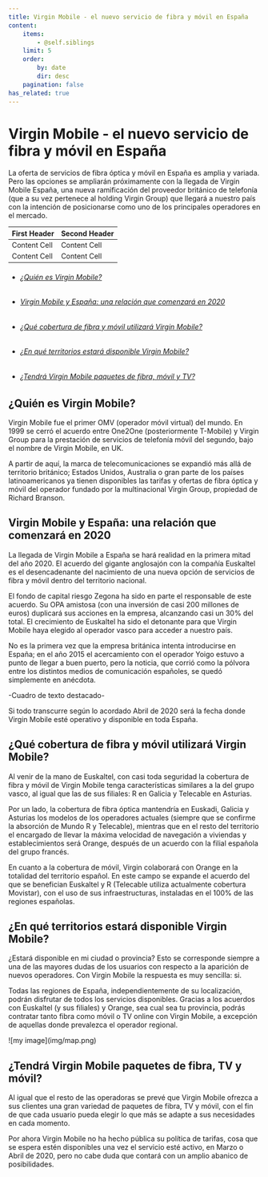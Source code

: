 ```yaml
---
title: Virgin Mobile - el nuevo servicio de fibra y móvil en España
content:
    items:
        - @self.siblings
    limit: 5
    order:
        by: date
        dir: desc
    pagination: false
has_related: true
---
```


# Virgin Mobile - el nuevo servicio de fibra y móvil en España

La oferta de servicios de fibra óptica y móvil en España es amplia y variada. Pero las opciones se ampliarán próximamente con la llegada de Virgin Mobile España, una nueva ramificación del proveedor británico de telefonía (que a su vez pertenece al holding Virgin Group) que llegará a nuestro país con la intención de posicionarse como uno de los principales operadores en el mercado.

<div class="table-gen"></div>

| First Header  | Second Header |
| ------------- | ------------- |
| Content Cell  | Content Cell  |
| Content Cell  | Content Cell  |

<div class="mb-5"></div>

<div class="links-list"></div>

* ######  <span class="magnet-link">[¿Quién es Virgin Mobile?](#quien)</span>
* ######  <span class="magnet-link">[Virgin Mobile y España: una relación que comenzará en 2020](#relacion)</span>
* ######  <span class="magnet-link">[¿Qué cobertura de fibra y móvil utilizará Virgin Mobile?](#cobertura)</span>
* ######  <span class="magnet-link">[¿En qué territorios estará disponible Virgin Mobile?](#territorios)</span>
* ######  <span class="magnet-link">[¿Tendrá Virgin Mobile paquetes de fibra, móvil y TV?](#paquetes)</span>

<div class="mb-5"></div>

## <span id="quien">¿Quién es Virgin Mobile?<span>

Virgin Mobile fue el primer OMV (operador móvil virtual) del mundo. En 1999 se cerró el acuerdo entre One2One (posteriormente T-Mobile) y Virgin Group para la prestación de servicios de telefonía móvil del segundo, bajo el nombre de Virgin Mobile, en UK.

A partir de aquí, la marca de telecomunicaciones se expandió más allá de territorio británico; Estados Unidos, Australia o gran parte de los países latinoamericanos ya tienen disponibles las tarifas y ofertas de fibra óptica y móvil del operador fundado por la multinacional Virgin Group, propiedad de Richard Branson.

<div class="mb-5"></div>

## <span id="relacion">Virgin Mobile y España: una relación que comenzará en 2020</span>

La llegada de Virgin Mobile a España se hará realidad en la primera mitad del año 2020. El acuerdo del gigante anglosajón con la compañía Euskaltel es el desencadenante del nacimiento de una nueva opción de servicios de fibra y móvil dentro del territorio nacional. 

El fondo de capital riesgo Zegona ha sido en parte el responsable de este acuerdo. Su OPA amistosa (con una inversión de casi 200 millones de euros) duplicará sus acciones en la empresa, alcanzando casi un 30% del total. El crecimiento de Euskaltel ha sido el detonante para que Virgin Mobile haya elegido al operador vasco para acceder a nuestro país.

No es la primera vez que la empresa británica intenta introducirse en España; en el año 2015 el acercamiento con el operador Yoigo estuvo a punto de llegar a buen puerto, pero la noticia, que corrió como la pólvora entre los distintos medios de comunicación españoles, se quedó simplemente en anécdota.

<div class="mb-5"></div>

<span class="featured-text">-Cuadro de texto destacado-</span>

<div class="mb-5"></div>

Si todo transcurre según lo acordado Abril de 2020 será la fecha donde Virgin Mobile esté operativo y disponible en toda España. 

<div class="mb-5"></div>

## <span id="cobertura">¿Qué cobertura de fibra y móvil utilizará Virgin Mobile?</span>

Al venir de la mano de Euskaltel, con casi toda seguridad la cobertura de fibra y móvil de Virgin Mobile tenga características similares a la del grupo vasco, al igual que las de sus filiales: R en Galicia y Telecable en Asturias. 

Por un lado, la cobertura de fibra óptica mantendría en Euskadi, Galicia y Asturias los modelos de los operadores actuales (siempre que se confirme la absorción de Mundo R y Telecable), mientras que en el resto del territorio el encargado de llevar la máxima velocidad de navegación a viviendas y establecimientos será Orange, después de un acuerdo con la filial española del grupo francés.

En cuanto a la cobertura de móvil, Virgin colaborará con Orange en la totalidad del territorio español. En este campo se expande el acuerdo del que se benefician Euskaltel y R (Telecable utiliza actualmente cobertura Movistar), con el uso de sus infraestructuras, instaladas en el 100% de las regiones españolas.

<div class="mb-5"></div>

## <span id="territorios">¿En qué territorios estará disponible Virgin Mobile?</span>

¿Estará disponible en mi ciudad o provincia? Esto se corresponde siempre a una de las mayores dudas de los usuarios con respecto a la aparición de nuevos operadores. Con Virgin Mobile la respuesta es muy sencilla: si. 

Todas las regiones de España, independientemente de su localización, podrán disfrutar de todos los servicios disponibles. Gracias a los acuerdos con Euskaltel (y sus filiales) y Orange, sea cual sea tu provincia, podrás contratar tanto fibra como móvil o TV online con Virgin Mobile, a excepción de aquellas donde prevalezca el operador regional.

<div class="post-image"></div>
![my image](img/map.png)

<div class="mb-5"></div>

## <span id="paquetes">¿Tendrá Virgin Mobile paquetes de fibra, TV y móvil?</span>

Al igual que el resto de las operadoras se prevé que Virgin Mobile ofrezca a sus clientes una gran variedad de paquetes de fibra, TV y móvil, con el fin de que cada usuario pueda elegir lo que más se adapte a sus necesidades en cada momento.

Por ahora Virgin Mobile no ha hecho pública su política de tarifas, cosa que se espera estén disponibles una vez el servicio esté activo, en Marzo o Abril de 2020, pero no cabe duda que contará con un amplio abanico de posibilidades.

<div class="mb-5"></div>